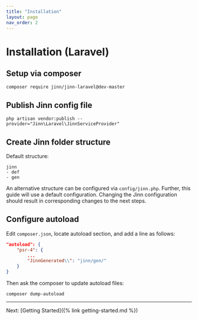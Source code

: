 ```yaml
---
title: "Installation"
layout: page
nav_order: 2
---
```


# Installation (Laravel)
## Setup via composer

```shell 
composer require jinn/jinn-laravel@dev-master
```

## Publish Jinn config file

```shell 
php artisan vendor:publish --provider="Jinn\Laravel\JinnServiceProvider"
```
## Create Jinn folder structure
Default structure:  
```
jinn 
- def
- gen 
```
An alternative structure can be configured via `config/jinn.php`.
Further, this guide will use a default configuration. Changing the Jinn configuration 
should result in corresponding changes to the next steps.

## Configure autoload
Edit `composer.json`, locate autoload section, and add a line as follows:
```json
"autoload": {
    "psr-4": {
        ...
        "JinnGenerated\\": "jinn/gen/" 
    }
}
```
Then ask the composer to update autoload files:

```shell
composer dump-autoload
```

---

Next: [Getting Started]({% link getting-started.md %})
